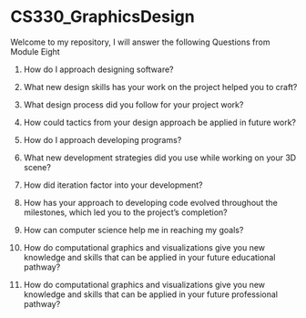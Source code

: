 # CS330_GraphicsDesign
Welcome to my repository, I will answer the following Questions from Module Eight

1. How do I approach designing software?

2. What new design skills has your work on the project helped you to craft?

3. What design process did you follow for your project work?

4. How could tactics from your design approach be applied in future work?

5. How do I approach developing programs?

6. What new development strategies did you use while working on your 3D scene?

7. How did iteration factor into your development?

8. How has your approach to developing code evolved throughout the milestones, which led you to the project’s completion?

9. How can computer science help me in reaching my goals?

10. How do computational graphics and visualizations give you new knowledge and skills that can be applied in your future educational pathway?

11. How do computational graphics and visualizations give you new knowledge and skills that can be applied in your future professional pathway?
